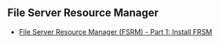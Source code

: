 ## File Server Resource Manager
* [File Server Resource Manager (FSRM) - Part 1: Install FRSM](https://4sysops.com/archives/file-server-resource-manager-fsrm-part-1-install-frsm/)
